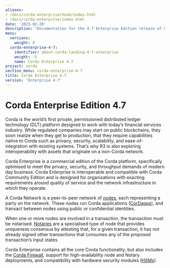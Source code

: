 ```yaml
---
aliases:
- /docs/corda-enterprise/head/index.html
- /docs/corda-enterprise/index.html
date: '2023-02-28'
description: "Documentation for the 4.7 Enterprise Edition release of Corda"
menu:
  versions:
    weight: 9
  corda-enterprise-4-7:
    identifier: about-corda-landing-4-7-enterprise
    weight: -5
    name: Corda Enterprise 4.7
project: corda
section_menu: corda-enterprise-4-7
title: Corda Enterprise 4.7
version: 'Enterprise 4.7'
---
```


# Corda Enterprise Edition 4.7

Corda is the world’s first private, permissioned distributed ledger technology (DLT) platform designed to work with today’s financial services industry. While regulated companies may start on public blockchains, they soon realize when they get to production, that they require capabilities native to Corda such as privacy, security, scalability, and ease-of-integration with existing systems. That’s why R3 is also exploring interoperability with assets that originate on a non-Corda network.

Corda Enterprise is a commercial edition of the Corda platform, specifically optimised to meet the privacy, security, and
throughput demands of modern day business. Corda Enterprise is interoperable and compatible with Corda Community Edition and
is designed for organisations with exacting requirements around quality of service and the network infrastructure in
which they operate.

A Corda Network is a peer-to-peer network of [nodes](enterprise/node/component-topology.md), each representing a party on the network.
These nodes run Corda applications ([CorDapps](enterprise/cordapps/cordapp-overview.html)), and transact between nodes using public or
confidential identities.

When one or more nodes are involved in a transaction, the transaction must be notarised. [Notaries](enterprise/notary/ha-notary-service-overview.md) are a specialised type
of node that provides uniqueness consensus by attesting that, for a given transaction, it has not already signed other
transactions that consumes any of the proposed transaction’s input states.

Corda Enterprise contains all the core Corda functionality, but also includes the [Corda Firewall](enterprise/node/corda-firewall-component.md),
support for high-availability node and Notary deployments, and compatibility with hardware security modules ([HSMs](enterprise/node/operating/cryptoservice-configuration.md)).